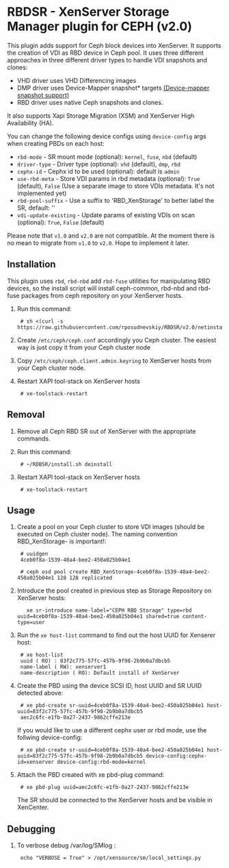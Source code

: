 # RBDSR - XenServer Storage Manager plugin for CEPH (v2.0)
This plugin adds support for Ceph block devices into XenServer.
It supports the creation of VDI as RBD device in Ceph pool.
It uses three different approaches in three different driver types to handle VDI snapshots and clones:
- VHD driver uses VHD Differencing images
- DMP driver uses Device-Mapper snapshot* targets [(Device-mapper snapshot support)](https://www.kernel.org/doc/Documentation/device-mapper/snapshot.txt)
- RBD driver uses native Ceph snapshots and clones.

It also supports Xapi Storage Migration (XSM) and XenServer High Availability (HA).

You can change the following device configs using `device-config` args when creating PBDs on each host:
 - `rbd-mode` - SR mount mode (optional): `kernel`, `fuse`, `nbd` (default)
 - `driver-type` - Driver type (optional): `vhd` (default), `dmp`, `rbd`
 - `cephx-id` - Cephx id to be used (optional): default is `admin`
 - `use-rbd-meta` - Store VDI params in rbd metadata (optional): `True` (default), `False` (Use a separate image to store VDIs metadata. It's not implemented yet)
 - `rbd-pool-suffix` - Use a suffix to 'RBD_XenStorage' to better label the SR, default: ''
 - `vdi-update-existing` - Update params of existing VDIs on scan (optional): `True`, `False` (default)

Please note that `v1.0` and `v2.0` are not compatible. At the moment there is no mean to migrate from `v1.0` to `v2.0`. Hope to implement it later.

## Installation

This plugin uses `rbd`, `rbd-nbd` add `rbd-fuse` utilities for manipulating RBD devices, so the install script will install ceph-common, rbd-nbd and rbd-fuse packages from ceph repository on your XenServer hosts.

1. Run this command:

		# sh <(curl -s https://raw.githubusercontent.com/rposudnevskiy/RBDSR/v2.0/netinstall.sh)

2. Create ```/etc/ceph/ceph.conf``` accordingly you Ceph cluster. The easiest way is just copy it from your Ceph cluster node

3. Copy ```/etc/ceph/ceph.client.admin.keyring``` to XenServer hosts from your Ceph cluster node.

4. Restart XAPI tool-stack on XenServer hosts

		# xe-toolstack-restart

## Removal
1. Remove all Ceph RBD SR out of XenServer with the appropriate commands.

2. Run this command:

		# ~/RDBSR/install.sh deinstall

3. Restart XAPI tool-stack on XenServer hosts

		# xe-toolstack-restart


## Usage

1. Create a pool on your Ceph cluster to store VDI images (should be executed on Ceph cluster node). The naming convention RBD_XenStorage-<uuid> is important!:

		# uuidgen
		4ceb0f8a-1539-40a4-bee2-450a025b04e1

		# ceph osd pool create RBD_XenStorage-4ceb0f8a-1539-40a4-bee2-450a025b04e1 128 128 replicated

2. Introduce the pool created in previous step as Storage Repository on XenServer hosts:

		  xe sr-introduce name-label="CEPH RBD Storage" type=rbd uuid=4ceb0f8a-1539-40a4-bee2-450a025b04e1 shared=true content-type=user

3. Run the ```xe host-list``` command to find out the host UUID for Xenserer host:

		# xe host-list
		uuid ( RO) : 83f2c775-57fc-457b-9f98-2b9b0a7dbcb5
		name-label ( RW): xenserver1
		name-description ( RO): Default install of XenServer

4. Create the PBD using the device SCSI ID, host UUID and SR UUID detected above:

		# xe pbd-create sr-uuid=4ceb0f8a-1539-40a4-bee2-450a025b04e1 host-uuid=83f2c775-57fc-457b-9f98-2b9b0a7dbcb5
		aec2c6fc-e1fb-0a27-2437-9862cffe213e

	If you would like to use a different cephx user or rbd mode, use the follwing device-config:

		# xe pbd-create sr-uuid=4ceb0f8a-1539-40a4-bee2-450a025b04e1 host-uuid=83f2c775-57fc-457b-9f98-2b9b0a7dbcb5 device-config:cephx-id=xenserver device-config:rbd-mode=kernel


5. Attach the PBD created with xe pbd-plug command:

		# xe pbd-plug uuid=aec2c6fc-e1fb-0a27-2437-9862cffe213e

	The SR should be connected to the XenServer hosts and be visible in XenCenter.


## Debugging

1. To verbose debug /var/log/SMlog :

        echo "VERBOSE = True" > /opt/xensource/sm/local_settings.py
